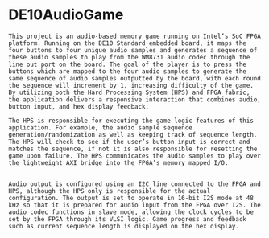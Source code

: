 # DE10AudioGame
	This project is an audio-based memory game running on Intel’s SoC FPGA platform. Running on the DE10 Standard embedded board, it maps the four buttons to four unique audio samples and generates a sequence of these audio samples to play from the WM8731 audio codec through the line out port on the board. The goal of the player is to press the buttons which are mapped to the four audio samples to generate the same sequence of audio samples outputted by the board, with each round the sequence will increment by 1, increasing difficulty of the game. By utilizing both the Hard Processing System (HPS) and FPGA fabric, the application delivers a responsive interaction that combines audio, button input, and hex display feedback. 

	The HPS is responsible for executing the game logic features of this application. For example, the audio sample sequence generation/randomization as well as keeping track of sequence length. The HPS will check to see if the user’s button input is correct and matches the sequence, if not it is also responsible for resetting the game upon failure. The HPS communicates the audio samples to play over the lightweight AXI bridge into the FPGA’s memory mapped I/O. 


	Audio output is configured using an I2C line connected to the FPGA and HPS, although the HPS only is responsible for the actual configuration. The output is set to operate in 16-bit I2S mode at 48 kHz so that it is prepared for audio input from the FPGA over I2S. The audio codec functions in slave mode, allowing the clock cycles to be set by the FPGA through its VLSI logic. Game progress and feedback such as current sequence length is displayed on the hex display. 
